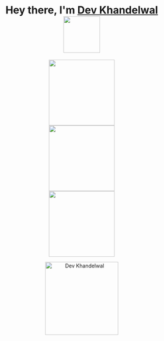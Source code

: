 <h1 align="center"> Hey there, I'm <a href="#">Dev Khandelwal</a> <br />
<img src="https://media.tenor.com/rbx3ph5SLRUAAAAi/pikachu-pokemon.gif" width="100" />
  </h1>

  <div align="center">
    <img height="180em" src="https://github-profile-summary-cards.vercel.app/api/cards/profile-details?username=khandelwaldev&theme=github_dark" /> <br />
    <img height="180em" src="https://github-readme-streak-stats.herokuapp.com/?user=khandelwaldev&theme=dark&hide_border=false" /> <br />
    <img height="180em" src="https://github-readme-stats.vercel.app/api/top-langs/?username=khandelwaldev&theme=dark&hide_border=false&include_all_commits=false&count_private=false&layout=compact" />
  </div>
 
<p align="center">
  
   <img src="https://count.getloli.com/get/@khandelwaldev" alt="Dev Khandelwal" width="200" />
  
  </p>
